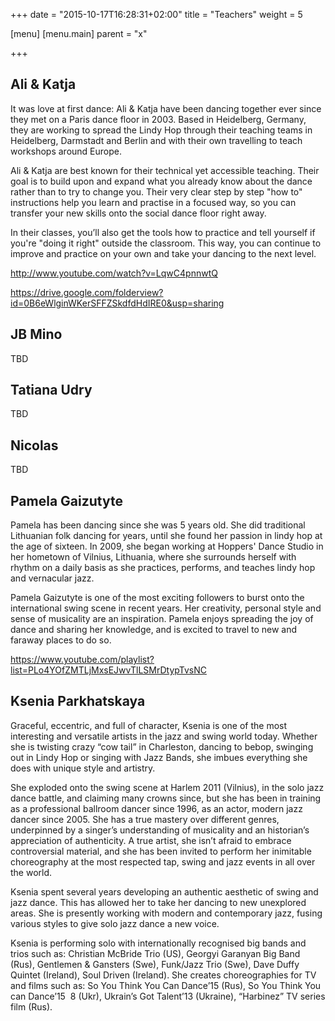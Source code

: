 +++
date = "2015-10-17T16:28:31+02:00"
title = "Teachers"
weight = 5

[menu]
  [menu.main]
    parent = "x"

+++

Ali & Katja
-----------
It was love at first dance: Ali & Katja have been dancing together ever
since they met on a Paris dance floor in 2003. Based in Heidelberg,
Germany, they are working to spread the Lindy Hop through their
teaching teams in Heidelberg, Darmstadt and Berlin and with their
own travelling to teach workshops around Europe.

Ali & Katja are best known for their technical yet accessible teaching.
Their goal is to build upon and expand what you already know about the
dance rather than to try to change you. Their very clear step by step
"how to" instructions help you learn and practise in a focused way, so
you can transfer your new skills onto the social dance floor right away.

In their classes, you’ll also get the tools how to practice and tell
yourself if you're "doing it right" outside the classroom. This way,
you can continue to improve and practice on your own and take your
dancing to the next level.

http://www.youtube.com/watch?v=LqwC4pnnwtQ

https://drive.google.com/folderview?id=0B6eWlginWKerSFFZSkdfdHdIRE0&usp=sharing

JB Mino
-------
TBD

Tatiana Udry
------------
TBD

Nicolas
-------
TBD

Pamela Gaizutyte
----------------
Pamela has been dancing since she was 5 years old. She did traditional
Lithuanian folk dancing for years, until she found her passion in lindy
hop at the age of sixteen. In 2009, she began working at Hoppers' Dance
Studio in her hometown of Vilnius, Lithuania, where she surrounds
herself with rhythm on a daily basis as she practices, performs, and
teaches lindy hop and vernacular jazz.

Pamela Gaizutyte is one of the most exciting followers to burst onto the
international swing scene in recent years. Her creativity, personal style
and sense of musicality are an inspiration. Pamela enjoys spreading the
joy of dance and sharing her knowledge, and is excited to travel to new
and faraway places to do so.

https://www.youtube.com/playlist?list=PLo4YOfZMTLjMxsEJwvTlLSMrDtypTvsNC

Ksenia Parkhatskaya
-------------------
Graceful, eccentric, and full of character, Ksenia is one of the most
interesting and versatile artists in the jazz and swing world today.
Whether she is twisting crazy “cow tail” in Charleston, dancing to
be­bop, swinging out in Lindy Hop or singing with Jazz Bands, she
imbues everything she does with unique style and artistry.

She exploded onto the swing scene at Harlem 2011 (Vilnius), in the
solo jazz dance battle, and claiming many crowns since, but she has
been in training as a professional ballroom dancer since 1996, as an
actor, modern jazz dancer since 2005. She has a true mastery over
different genres, underpinned by a singer’s understanding of
musicality and an historian’s appreciation of authenticity. A true
artist, she isn’t afraid to embrace controversial material, and she
has been invited to perform her inimitable choreography at the most
respected tap, swing and jazz events in all over the world.

Ksenia spent several years developing an authentic aesthetic of swing
and jazz dance. This has allowed her to take her dancing to new
unexplored areas. She is presently working with modern and
contemporary jazz, fusing various styles to give solo jazz dance
a new voice.

Ksenia is performing solo with internationally recognised big bands
and trios such as: Christian McBride Trio (US), Georgyi Garanyan Big
Band (Rus), Gentlemen & Gansters (Swe), Funk/Jazz Trio (Swe), Dave
Duffy Quintet (Ireland), Soul Driven (Ireland). She creates
choreographies for TV and films such as: So You Think You Can
Dance’15 (Rus), So You Think You can Dance’15 ­ 8 (Ukr),
Ukrain’s Got Talent’13 (Ukraine), “Harbinez” TV series film (Rus).
